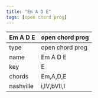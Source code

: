 ```yaml
---
title: "Em A D E"
tags: [open chord prog]
---
```


|Em A D E|open chord prog|
|---|---|
|type|open chord prog|
|name|Em A D E|
|key|E|
|chords|Em,A,D,E|
|nashville|i,IV,bVII,I|
